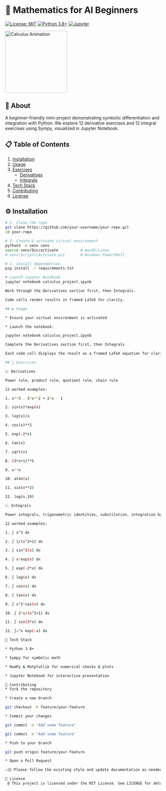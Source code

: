 # 🚀 Mathematics for AI Beginners

[![License: MIT](https://img.shields.io/badge/License-MIT-blue.svg)](LICENSE) [![Python 3.8+](https://img.shields.io/badge/Python-3.8%2B-blue.svg)](https://www.python.org/) [![Jupyter](https://img.shields.io/badge/Jupyter-Notebook-orange.svg)](https://jupyter.org/)

<img src="https://raw.githubusercontent.com/your-username/your-repo/main/assets/calculus_animation.gif" alt="Calculus Animation" width="200" />

## 📖 About  
A beginner-friendly mini-project demonstrating symbolic differentiation and integration with Python. We explore 12 derivative exercises and 12 integral exercises using Sympy, visualized in Jupyter Notebook.

## 📋 Table of Contents  
1. [Installation](#installation)  
2. [Usage](#usage)  
3. [Exercises](#exercises)  
   - [Derivatives](#derivatives)  
   - [Integrals](#integrals)  
4. [Tech Stack](#tech-stack)  
5. [Contributing](#contributing)  
6. [License](#license)

## ⚙️ Installation  
```bash
# 1. Clone the repo  
git clone https://github.com/your-username/your-repo.git  
cd your-repo  

# 2. Create & activate virtual environment  
python3 -m venv venv  
source venv/bin/activate          # macOS/Linux  
# venv\Scripts\Activate.ps1       # Windows PowerShell  

# 3. Install dependencies  
pip install -r requirements.txt  

# Launch Jupyter Notebook  
jupyter notebook calculus_project.ipynb

Work through the Derivatives section first, then Integrals.

Code cells render results in framed LaTeX for clarity.

## ▶️ Usage

* Ensure your virtual environment is activated

* Launch the notebook:

jupyter notebook calculus_project.ipynb

Complete the Derivatives section first, then Integrals

Each code cell displays the result as a framed LaTeX equation for clarity

## 🧮 Exercises

📈 Derivatives

Power rule, product rule, quotient rule, chain rule

12 worked examples:

1. x**3 - 5*x**2 + 2*x - 1

2. sin(x)*exp(x)

3. log(x)/x

4. cos(x)**2

5. exp(-2*x)

6. tan(x)

7. sqrt(x)

8. (3*x+1)**5

9. x**x

10. atan(x)

11. sin(x**2)

12. log(x,10)

📉 Integrals

Power integrals, trigonometric identities, substitution, integration by parts

12 worked examples:

1. ∫ x^3 dx

2. ∫ 1/(x^2+1) dx

3. ∫ sin^2(x) dx

4. ∫ x*exp(x) dx

5. ∫ exp(-2*x) dx

6. ∫ log(x) dx

7. ∫ cos(x) dx

8. ∫ tan(x) dx

9. ∫ x^2*cos(x) dx

10. ∫ 2*x/(x^2+1) dx

11. ∫ sin(3*x) dx

12. ∫₀^∞ exp(-x) dx

🧰 Tech Stack

* Python 3.8+

* Sympy for symbolic math

* NumPy & Matplotlib for numerical checks & plots

* Jupyter Notebook for interactive presentation

🤝 Contributing
* Fork the repository

* Create a new branch

git checkout -b feature/your-feature

* Commit your changes

git commit -m "Add some feature"

git commit -m "Add some feature"

* Push to your branch

git push origin feature/your-feature

* Open a Pull Request

👉🏽 Please follow the existing style and update documentation as needed.

📜 License
 @ This project is licensed under the MIT License. See LICENSE for details.








